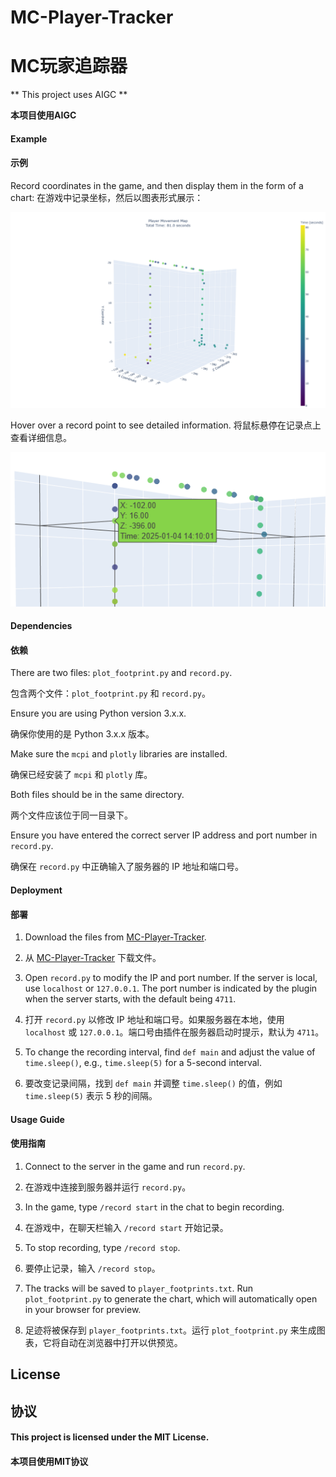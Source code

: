# MC-Player-Tracker
# MC玩家追踪器

** This project uses AIGC **

**本项目使用AIGC**



#### Example
#### 示例
Record coordinates in the game, and then display them in the form of a chart:
在游戏中记录坐标，然后以图表形式展示：

![Example](/README/a.png)


Hover over a record point to see detailed information.
将鼠标悬停在记录点上查看详细信息。

![Example 2](/README/b.png)


#### Dependencies
#### 依赖
There are two files: `plot_footprint.py` and `record.py`.

包含两个文件：`plot_footprint.py` 和 `record.py`。

Ensure you are using Python version 3.x.x.

确保你使用的是 Python 3.x.x 版本。

Make sure the `mcpi` and `plotly` libraries are installed.

确保已经安装了 `mcpi` 和 `plotly` 库。

Both files should be in the same directory.

两个文件应该位于同一目录下。

Ensure you have entered the correct server IP address and port number in `record.py`.

确保在 `record.py` 中正确输入了服务器的 IP 地址和端口号。

#### Deployment
#### 部署
1. Download the files from [MC-Player-Tracker](https://github.com/BG4JTS/BG4JTS-MC-Player-Tracker).

1. 从 [MC-Player-Tracker](https://github.com/BG4JTS/BG4JTS-MC-Player-Tracker) 下载文件。

2. Open `record.py` to modify the IP and port number. If the server is local, use `localhost` or `127.0.0.1`. The port 
number is indicated by the plugin when the server starts, with the default being `4711`.

2. 打开 `record.py` 以修改 IP 地址和端口号。如果服务器在本地，使用 `localhost` 或 `127.0.0.1`。端口号由插件在服务器启动时提示，默认为 `4711`。

3. To change the recording interval, find `def main` and adjust the value of `time.sleep()`, e.g., `time.sleep(5)` for a 5-second interval.

3. 要改变记录间隔，找到 `def main` 并调整 `time.sleep()` 的值，例如 `time.sleep(5)` 表示 5 秒的间隔。

#### Usage Guide
#### 使用指南
1. Connect to the server in the game and run `record.py`.
1. 在游戏中连接到服务器并运行 `record.py`。

2. In the game, type `/record start` in the chat to begin recording.
2. 在游戏中，在聊天栏输入 `/record start` 开始记录。

3. To stop recording, type `/record stop`.
3. 要停止记录，输入 `/record stop`。

4. The tracks will be saved to `player_footprints.txt`. Run `plot_footprint.py` to generate the chart, which will automatically open in your browser for preview.
4. 足迹将被保存到 `player_footprints.txt`。运行 `plot_footprint.py` 来生成图表，它将自动在浏览器中打开以供预览。



## License
## 协议
#### This project is licensed under the MIT License.

#### 本项目使用MIT协议